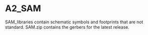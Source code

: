 # A2_SAM
SAM_libraries contain schematic symbols and footprints that are not standard.
SAM.zip contains the gerbers for the latest release.
